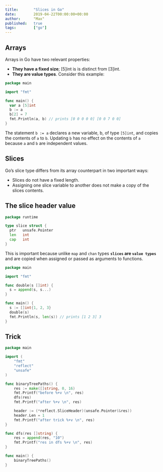 ```yaml
---
title:       "Slices in Go"
date:        2019-04-22T00:00:00+00:00
author:      "Max"
published:   true
tags:        ["go"]
---
```


## Arrays

Arrays in Go have two relevant properties:

- **They have a fixed size**; [5]int is is distinct from [3]int.
- **They are value types**. Consider this example:

```go
package main

import "fmt"

func main() {
  var a [5]int
  b := a
  b[2] = 7
  fmt.Println(a, b) // prints [0 0 0 0 0] [0 0 7 0 0]
}
```

The statement `b := a` declares a new variable, b, of type `[5]int`, and copies the contents of `a` to `b`. Updating `b` has no effect on the contents of `a` because `a` and `b` are independent values.

## Slices

Go’s slice type differs from its array counterpart in two important ways:

- Slices do not have a fixed length.
- Assigning one slice variable to another does not make a copy of the slices contents.

## The slice header value

```go
package runtime

type slice struct {
  ptr   unsafe.Pointer
  len   int
  cap   int
}
```

This is important because unlike `map` and `chan` types **`slices` are `value types`** and are copied when assigned or passed as arguments to functions.

```go
package main

import "fmt"

func double(s []int) {
  s = append(s, s...)
}

func main() {
  s := []int{1, 2, 3}
  double(s)
  fmt.Println(s, len(s)) // prints [1 2 3] 3
}
```

## Trick

```go
package main

import (
	"fmt"
	"reflect"
	"unsafe"
)

func binaryTreePaths() {
	res := make([]string, 0, 16)
	fmt.Printf("before %+v \n", res)
	dfs(res)
	fmt.Printf("after %+v \n", res)

	header := (*reflect.SliceHeader)(unsafe.Pointer(&res))
	header.Len = 1
	fmt.Printf("after trick %+v \n", res)
}

func dfs(res []string) {
	res = append(res, "10")
	fmt.Printf("res in dfs %+v \n", res)
}

func main() {
	binaryTreePaths()
}
```
